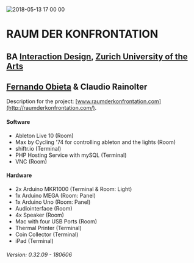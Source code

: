 ![2018-05-13 17 00 00](https://raumderkonfrontation.com/img/180505-RdK.jpg)

# RAUM DER KONFRONTATION
## BA [Interaction Design](http://iad.zhdk.ch/), [Zurich University of the Arts](http://zhdk.ch/)
## [Fernando Obieta](http://fernando-obieta.com/) & Claudio Rainolter

Description for the project: [www.raumderkonfrontation.com](http://raumderkonfrontation.com/).

#### Software
- Ableton Live 10 (Room)
- Max by Cycling '74 for controlling ableton and the lights (Room)
- shiftr.io (Terminal)
- PHP Hosting Service with mySQL (Terminal)
- VNC (Room)

#### Hardware
- 2x Arduino MKR1000 (Terminal & Room: Light)
- 1x Arduino MEGA (Room: Panel)
- 1x Arduino Uno (Room: Panel)
- Audiointerface (Room)
- 4x Speaker (Room)
- Mac with four USB Ports (Room)
- Thermal Printer (Terminal)
- Coin Collector (Terminal)
- iPad (Terminal)

###### Version: 0.32.09 - 180606
